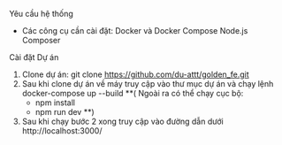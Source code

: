 Yêu cầu hệ thống
- Các công cụ cần cài đặt:
Docker và Docker Compose
Node.js
Composer


Cài đặt Dự án
1. Clone dự án:
git clone https://github.com/du-attt/golden_fe.git
2. Sau khi clone dự án về máy truy cập vào thư mục dự án và chạy lệnh
docker-compose up --build
**(
    Ngoài ra có thể chạy cục bộ:
    - npm install
    - npm run dev
**)
3. Sau khi chạy bước 2 xong truy cập vào đường dẫn dưới
http://localhost:3000/